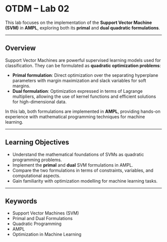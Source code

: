 # OTDM – Lab 02

This lab focuses on the implementation of the **Support Vector Machine (SVM)** in **AMPL**, exploring both its **primal** and **dual quadratic formulations**.

---

## Overview

Support Vector Machines are powerful supervised learning models used for classification. They can be formulated as **quadratic optimization problems**:

- **Primal formulation**: Direct optimization over the separating hyperplane parameters with margin maximization and slack variables for soft margins.  
- **Dual formulation**: Optimization expressed in terms of Lagrange multipliers, allowing the use of kernel functions and efficient solutions for high-dimensional data.

In this lab, both formulations are implemented in **AMPL**, providing hands-on experience with mathematical programming techniques for machine learning.

---

## Learning Objectives

- Understand the mathematical foundations of SVMs as quadratic programming problems.  
- Implement the **primal** and **dual** SVM formulations in AMPL.  
- Compare the two formulations in terms of constraints, variables, and computational aspects.  
- Gain familiarity with optimization modelling for machine learning tasks.

---

## Keywords

- Support Vector Machines (SVM)  
- Primal and Dual Formulations  
- Quadratic Programming  
- AMPL  
- Optimization in Machine Learning
